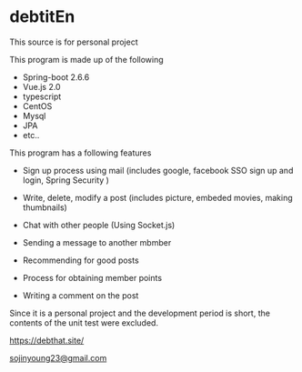 # debtitEn

This source is for personal project

This program is made up of the following
  - Spring-boot 2.6.6
  - Vue.js 2.0
  - typescript
  - CentOS
  - Mysql
  - JPA
  - etc..

This program has a following features

 - Sign up process using mail (includes google, facebook SSO sign up and login, Spring Security )

 - Write, delete, modify a post (includes picture, embeded movies, making thumbnails)

 - Chat with other people (Using Socket.js)

 - Sending a message to another mbmber

 - Recommending for good posts

 - Process for obtaining member points

 - Writing a comment on the post

Since it is a personal project and the development period is short, the contents of the unit test were excluded.


https://debthat.site/

sojinyoung23@gmail.com
